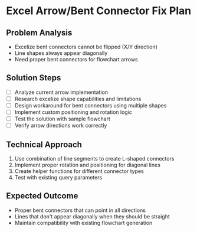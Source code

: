 # Excel Arrow/Bent Connector Fix Plan

## Problem Analysis
- Excelize bent connectors cannot be flipped (X/Y direction)
- Line shapes always appear diagonally 
- Need proper bent connectors for flowchart arrows

## Solution Steps
- [ ] Analyze current arrow implementation
- [ ] Research excelize shape capabilities and limitations
- [ ] Design workaround for bent connectors using multiple shapes
- [ ] Implement custom positioning and rotation logic
- [ ] Test the solution with sample flowchart
- [ ] Verify arrow directions work correctly

## Technical Approach
1. Use combination of line segments to create L-shaped connectors
2. Implement proper rotation and positioning for diagonal lines
3. Create helper functions for different connector types
4. Test with existing query parameters

## Expected Outcome
- Proper bent connectors that can point in all directions
- Lines that don't appear diagonally when they should be straight
- Maintain compatibility with existing flowchart generation
